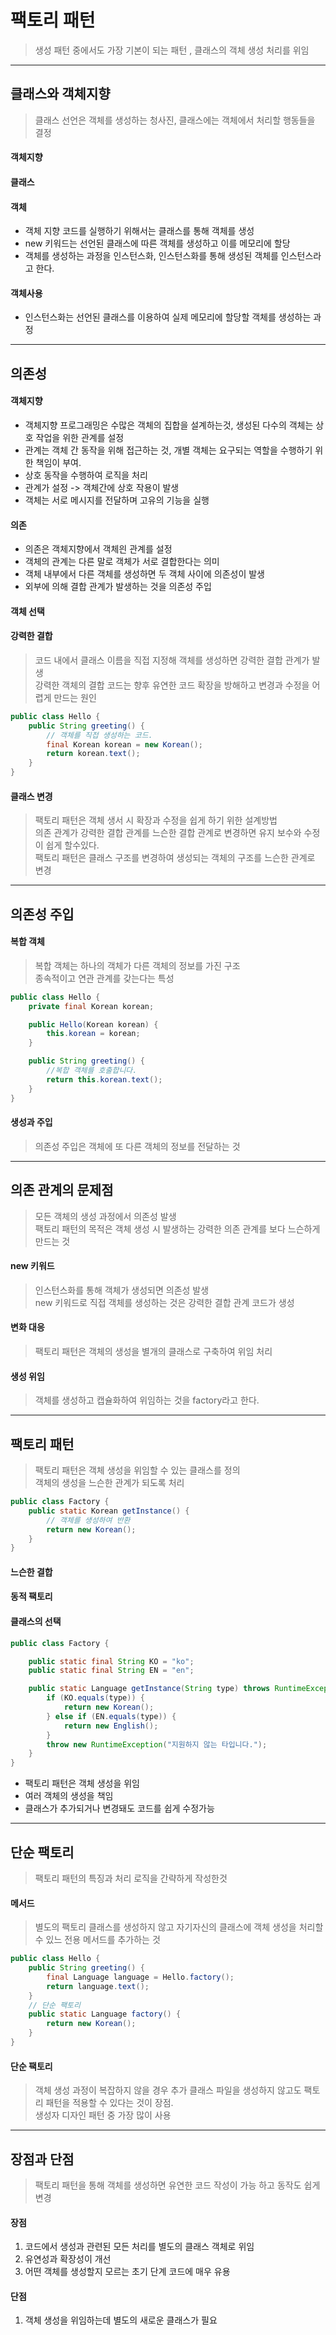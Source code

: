 # 팩토리 패턴
> 생성 패턴 중에서도 가장 기본이 되는 패턴 , 클래스의 객체 생성 처리를 위임
---

## 클래스와 객체지향
> 클래스 선언은 객체를 생성하는 청사진, 클래스에는 객체에서 처리할 행동들을 결정

#### 객체지향

#### 클래스

#### 객체
+ 객체 지향 코드를 실행하기 위해서는 클래스를 통해 객체를 생성
+ new 키워드는 선언된 클래스에 따른 객체를 생성하고 이를 메모리에 할당
+ 객체를 생성하는 과정을 인스턴스화, 인스턴스화를 통해 생성된 객체를 인스턴스라고 한다.

#### 객체사용
+ 인스턴스화는 선언된 클래스를 이용하여 실제 메모리에 할당할 객체를 생성하는 과정
---
## 의존성

#### 객체지향
+ 객체지향 프로그래밍은 수많은 객체의 집합을 설계하는것, 생성된 다수의 객체는 상호 작업을 위한 관계를 설정
+ 관계는 객체 간 동작을 위해 접근하는 것, 개별 객체는 요구되는 역할을 수행하기 위한 책임이 부여.
+ 상호 동작을 수행하여 로직을 처리  
+ 관계가 설정 -> 객체간에 상호 작용이 발생  
+ 객체는 서로 메시지를 전달하며 고유의 기능을 실행

#### 의존
+ 의존은 객체지향에서 객체읜 관계를 설정
+ 객체의 관계는 다른 말로 객체가 서로 결합한다는 의미
+ 객체 내부에서 다른 객체를 생성하면 두 객체 사이에 의존성이 발생
+ 외부에 의해 결합 관계가 발생하는 것을 의존성 주입

#### 객체 선택

#### 강력한 결합
> 코드 내에서 클래스 이름을 직접 지정해 객체를 생성하면 강력한 결합 관계가 발생  
> 강력한 객체의 결합 코드는 향후 유연한 코드 확장을 방해하고 변경과 수정을 어렵게 만드는 원인
```java
public class Hello {
    public String greeting() {
        // 객체를 직접 생성하는 코드.
        final Korean korean = new Korean();
        return korean.text();
    }
}
```

#### 클래스 변경
> 팩토리 패턴은 객체 생서 시 확장과 수정을 쉽게 하기 위한 설계방법  
> 의존 관계가 강력한 결합 관계를 느슨한 결합 관계로 변경하면 유지 보수와 수정이 쉽게 할수있다.  
> 팩토리 패턴은 클래스 구조를 변경하여 생성되는 객체의 구조를 느슨한 관계로 변경

---
## 의존성 주입

#### 복합 객체
> 복합 객체는 하나의 객체가 다른 객체의 정보를 가진 구조  
> 종속적이고 연관 관계를 갖는다는 특성
```java
public class Hello {
    private final Korean korean;

    public Hello(Korean korean) {
        this.korean = korean;
    }

    public String greeting() {
        //복합 객체를 호출합니다.
        return this.korean.text();
    }
}
```

#### 생성과 주입
> 의존성 주입은 객체에 또 다른 객체의 정보를 전달하는 것

---

## 의존 관계의 문제점
> 모든 객체의 생성 과정에서 의존성 발생  
> 팩토리 패턴의 목적은 객체 생성 시 발생하는 강력한 의존 관계를 보다 느슨하게 만드는 것

#### new 키워드
> 인스턴스화를 통해 객체가 생성되면 의존성 발생  
> new 키워드로 직접 객체를 생성하는 것은 강력한 결합 관계 코드가 생성

#### 변화 대응
> 팩토리 패턴은 객체의 생성을 별개의 클래스로 구축하여 위임 처리

#### 생성 위임
> 객체를 생성하고 캡슐화하여 위임하는 것을 factory라고 한다.  

---

## 팩토리 패턴
> 팩토리 패턴은 객체 생성을 위임할 수 있는 클래스를 정의  
> 객체의 생성을 느슨한 관계가 되도록 처리
```java
public class Factory {
    public static Korean getInstance() {
        // 객체를 생성하여 반환
        return new Korean();
    }
}
```
#### 느슨한 결합

#### 동적 팩토리

#### 클래스의 선택
```java
public class Factory {

    public static final String KO = "ko";
    public static final String EN = "en";

    public static Language getInstance(String type) throws RuntimeException {
        if (KO.equals(type)) {
            return new Korean();
        } else if (EN.equals(type)) {
            return new English();
        }
        throw new RuntimeException("지원하지 않는 타입니다.");
    }
}
```
+ 팩토리 패턴은 객체 생성을 위임  
+ 여러 객체의 생성을 책임
+ 클래스가 추가되거나 변경돼도 코드를 쉽게 수정가능

---
## 단순 팩토리
> 팩토리 패턴의 특징과 처리 로직을 간략하게 작성한것

#### 메서드
> 별도의 팩토리 클래스를 생성하지 않고 자기자신의 클래스에 객체 생성을 처리할 수 있느 전용 메서드를 추가하는 것
```java
public class Hello {
    public String greeting() {
        final Language language = Hello.factory();
        return language.text();
    }
    // 단순 팩토리
    public static Language factory() {
        return new Korean();
    }
}
```

#### 단순 팩토리
> 객체 생성 과정이 복잡하지 않을 경우 추가 클래스 파일을 생성하지 않고도 팩토리 패턴을 적용할 수 있다는 것이 장점.  
> 생성자 디자인 패턴 중 가장 많이 사용

---
## 장점과 단점
> 팩토리 패턴을 통해 객체를 생성하면 유연한 코드 작성이 가능 하고 동작도 쉽게 변경

#### 장점
1. 코드에서 생성과 관련된 모든 처리를 별도의 클래스 객체로 위임
2. 유연성과 확장성이 개선
3. 어떤 객체를 생성할지 모르는 초기 단계 코드에 매우 유용 

#### 단점
1. 객체 생성을 위임하는데 별도의 새로운 클래스가 필요